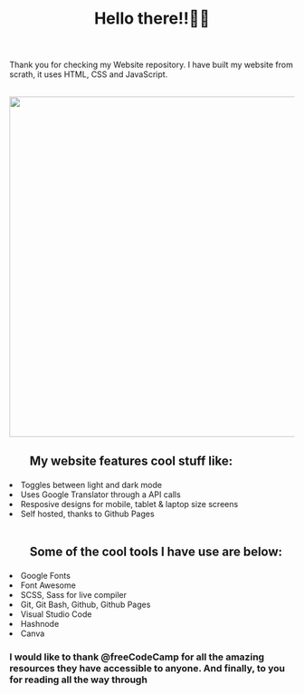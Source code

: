 <header>
<h1>Hello there!!👋👋</h1> </header>


<p>Thank you for checking my Website repository. I have built my website from scrath, it uses HTML, CSS and JavaScript.</p><br>
<img src="https://github.com/ErikaPabon/ErikaPabon.github.io/blob/main/img/Website.gif" width=600 />
  
  <h2> <ul>My website features cool stuff like:</h2>
    <li> Toggles between light and dark mode</li>
    <li> Uses Google Translator through a API calls</li>
    <li> Resposive designs for mobile, tablet & laptop size screens</li>
    <li> Self hosted, thanks to Github Pages</li>
    </ul>
    <br>
    <div></div>

<h2> <ul>Some of the cool tools I have use are below:</h2>
  
  <li>Google Fonts</li>
  <li>Font Awesome</li>
  <li>SCSS, Sass for live compiler</li>
  <li>Git, Git Bash, Github, Github Pages</li>
  <li>Visual Studio Code</li>
  <li>Hashnode</li>
  <li>Canva</li>
  
  </ul>
  <div></div>
  
  <h3>I would like to thank @freeCodeCamp for all the amazing resources they have accessible to anyone. And finally, to you for reading all the way through</h3>
